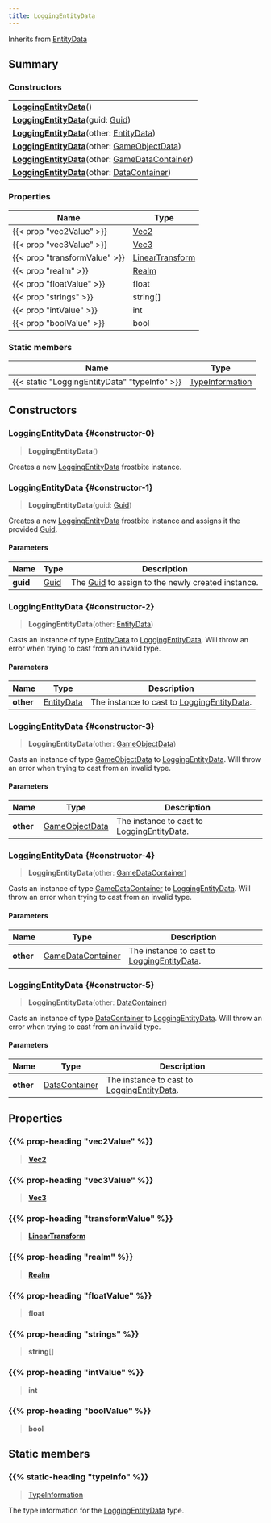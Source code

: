 ```yaml
---
title: LoggingEntityData
---
```


Inherits from 
[EntityData](/vext/ref/fb/entitydata)

## Summary
### Constructors
| |
| ----------- |
| **[LoggingEntityData](#constructor-0)**() |
| **[LoggingEntityData](#constructor-1)**(guid: [Guid](/vext/ref/shared/class/guid)) |
| **[LoggingEntityData](#constructor-2)**(other: [EntityData](/vext/ref/fb/entitydata)) |
| **[LoggingEntityData](#constructor-3)**(other: [GameObjectData](/vext/ref/fb/gameobjectdata)) |
| **[LoggingEntityData](#constructor-4)**(other: [GameDataContainer](/vext/ref/fb/gamedatacontainer)) |
| **[LoggingEntityData](#constructor-5)**(other: [DataContainer](/vext/ref/shared/class/datacontainer)) |

### Properties
| Name | Type |
| ---- | ---- |
| {{< prop "vec2Value" >}} | [Vec2](/vext/ref/shared/class/vec2) |
| {{< prop "vec3Value" >}} | [Vec3](/vext/ref/shared/class/vec3) |
| {{< prop "transformValue" >}} | [LinearTransform](/vext/ref/shared/class/lineartransform) |
| {{< prop "realm" >}} | [Realm](/vext/ref/fb/realm) |
| {{< prop "floatValue" >}} | float |
| {{< prop "strings" >}} | string[] |
| {{< prop "intValue" >}} | int |
| {{< prop "boolValue" >}} | bool |

### Static members
| Name | Type |
| ---- | ---- |
| {{< static "LoggingEntityData" "typeInfo" >}} | [TypeInformation](/vext/ref/shared/class/typeinformation) |

## Constructors
### LoggingEntityData {#constructor-0}
> **LoggingEntityData**()

Creates a new [LoggingEntityData](/vext/ref/fb/loggingentitydata) frostbite instance.

### LoggingEntityData {#constructor-1}
> **LoggingEntityData**(guid: [Guid](/vext/ref/shared/class/guid))

Creates a new [LoggingEntityData](/vext/ref/fb/loggingentitydata) frostbite instance and assigns it the provided [Guid](/vext/ref/shared/class/guid).

#### Parameters
| Name | Type | Description |
| ---- | ---- | ----------- |
| **guid** | [Guid](/vext/ref/shared/class/guid) | The [Guid](/vext/ref/shared/class/guid) to assign to the newly created instance. |

### LoggingEntityData {#constructor-2}
> **LoggingEntityData**(other: [EntityData](/vext/ref/fb/entitydata))

Casts an instance of type [EntityData](/vext/ref/fb/entitydata) to [LoggingEntityData](/vext/ref/fb/loggingentitydata). Will throw an error when trying to cast from an invalid type.

#### Parameters
| Name | Type | Description |
| ---- | ---- | ----------- |
| **other** | [EntityData](/vext/ref/fb/entitydata) | The instance to cast to [LoggingEntityData](/vext/ref/fb/loggingentitydata). |

### LoggingEntityData {#constructor-3}
> **LoggingEntityData**(other: [GameObjectData](/vext/ref/fb/gameobjectdata))

Casts an instance of type [GameObjectData](/vext/ref/fb/gameobjectdata) to [LoggingEntityData](/vext/ref/fb/loggingentitydata). Will throw an error when trying to cast from an invalid type.

#### Parameters
| Name | Type | Description |
| ---- | ---- | ----------- |
| **other** | [GameObjectData](/vext/ref/fb/gameobjectdata) | The instance to cast to [LoggingEntityData](/vext/ref/fb/loggingentitydata). |

### LoggingEntityData {#constructor-4}
> **LoggingEntityData**(other: [GameDataContainer](/vext/ref/fb/gamedatacontainer))

Casts an instance of type [GameDataContainer](/vext/ref/fb/gamedatacontainer) to [LoggingEntityData](/vext/ref/fb/loggingentitydata). Will throw an error when trying to cast from an invalid type.

#### Parameters
| Name | Type | Description |
| ---- | ---- | ----------- |
| **other** | [GameDataContainer](/vext/ref/fb/gamedatacontainer) | The instance to cast to [LoggingEntityData](/vext/ref/fb/loggingentitydata). |

### LoggingEntityData {#constructor-5}
> **LoggingEntityData**(other: [DataContainer](/vext/ref/shared/class/datacontainer))

Casts an instance of type [DataContainer](/vext/ref/shared/class/datacontainer) to [LoggingEntityData](/vext/ref/fb/loggingentitydata). Will throw an error when trying to cast from an invalid type.

#### Parameters
| Name | Type | Description |
| ---- | ---- | ----------- |
| **other** | [DataContainer](/vext/ref/shared/class/datacontainer) | The instance to cast to [LoggingEntityData](/vext/ref/fb/loggingentitydata). |

## Properties
### {{% prop-heading "vec2Value" %}}
> **[Vec2](/vext/ref/shared/class/vec2)**

### {{% prop-heading "vec3Value" %}}
> **[Vec3](/vext/ref/shared/class/vec3)**

### {{% prop-heading "transformValue" %}}
> **[LinearTransform](/vext/ref/shared/class/lineartransform)**

### {{% prop-heading "realm" %}}
> **[Realm](/vext/ref/fb/realm)**

### {{% prop-heading "floatValue" %}}
> **float**

### {{% prop-heading "strings" %}}
> **string**[]

### {{% prop-heading "intValue" %}}
> **int**

### {{% prop-heading "boolValue" %}}
> **bool**

## Static members
### {{% static-heading "typeInfo" %}}
> [TypeInformation](/vext/ref/shared/class/typeinformation)

The type information for the [LoggingEntityData](/vext/ref/fb/loggingentitydata) type.

